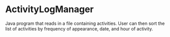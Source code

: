 # ActivityLogManager
Java program that reads in a file containing activities. User can then sort the list of activities by frequency of appearance, date, and hour of activity.
